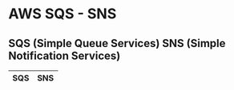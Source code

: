 # AWS SQS - SNS 

## SQS (Simple Queue Services) SNS (Simple Notification Services)

SQS  | SNS
---- | -----


